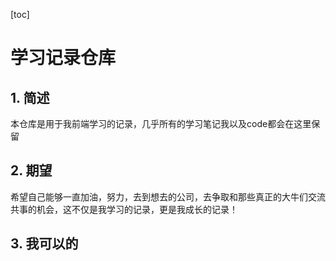 [toc]

# 学习记录仓库

## 1. 简述

本仓库是用于我前端学习的记录，几乎所有的学习笔记我以及code都会在这里保留

## 2. 期望

希望自己能够一直加油，努力，去到想去的公司，去争取和那些真正的大牛们交流共事的机会，这不仅是我学习的记录，更是我成长的记录！

## 3. 我可以的
